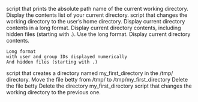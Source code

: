 script that prints the absolute path name of the current working directory.
Display the contents list of your current directory.
script that changes the working directory to the user’s home directory.
Display current directory contents in a long format.
Display current directory contents, including hidden files (starting with .). Use the long format.
Display current directory contents.
	
    Long format
    with user and group IDs displayed numerically
    And hidden files (starting with .)

script that creates a directory named my_first_directory in the /tmp/ directory.
Move the file betty from /tmp/ to /tmp/my_first_directory
Delete the file betty 
Delete the directory my_first_directory 
script that changes the working directory to the previous one.
